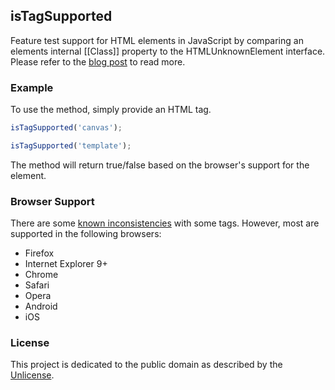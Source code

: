 ## isTagSupported

Feature test support for HTML elements in JavaScript by comparing an elements internal [[Class]] property to the HTMLUnknownElement interface. Please refer to the [blog post](http://www.ryanmorr.com/determine-html5-tag-support-in-javascript/) to read more.

### Example

To use the method, simply provide an HTML tag.

```javascript
isTagSupported('canvas');

isTagSupported('template');
```
	
The method will return true/false based on the browser's support for the element.	

### Browser Support

There are some [known inconsistencies](http://kangax.github.io/jstests/html5_elements_interfaces_test/) with some tags. However, most are supported in the following browsers:

- Firefox
- Internet Explorer 9+
- Chrome
- Safari
- Opera
- Android
- iOS

### License

This project is dedicated to the public domain as described by the [Unlicense](http://unlicense.org/).
